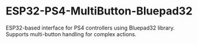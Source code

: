 # ESP32-PS4-MultiButton-Bluepad32
ESP32-based interface for PS4 controllers using Bluepad32 library. Supports multi-button handling for complex actions.
